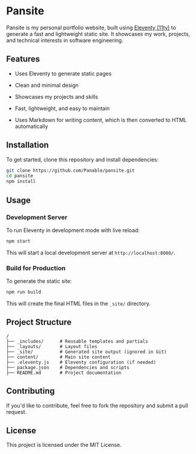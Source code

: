 # Pansite
Pansite is my personal portfolio website, built using [Eleventy (11ty)](https://www.11ty.dev/) to generate a fast and lightweight static site. It showcases my work, projects, and technical interests in software engineering.

## Features

- Uses Eleventy to generate static pages

- Clean and minimal design

- Showcases my projects and skills

- Fast, lightweight, and easy to maintain

- Uses Markdown for writing content, which is then converted to HTML automatically

## Installation

To get started, clone this repository and install dependencies:

```sh
git clone https://github.com/Panable/pansite.git
cd pansite
npm install
```

## Usage

### Development Server

To run Eleventy in development mode with live reload:

```sh
npm start
```

This will start a local development server at `http://localhost:8080/`.

### Build for Production

To generate the static site:

```sh
npm run build
```

This will create the final HTML files in the `_site/` directory.

## Project Structure

```
/
├── _includes/      # Reusable templates and partials
├── _layouts/       # Layout files
├── _site/          # Generated site output (ignored in Git)
├── content/        # Main site content
├── .eleventy.js    # Eleventy configuration (if needed)
├── package.json    # Dependencies and scripts
├── README.md       # Project documentation
```

## Contributing

If you'd like to contribute, feel free to fork the repository and submit a pull request.

## License

This project is licensed under the MIT License.
